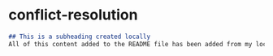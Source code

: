 # conflict-resolution
```md
## This is a subheading created locally
All of this content added to the README file has been added from my local Git repository
